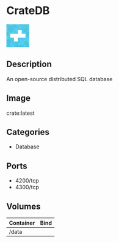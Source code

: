 # CrateDB

![Logo](images/CrateDB.png)

## Description
An open\-source distributed SQL database

## Image
crate:latest

## Categories
- Database

## Ports
- 4200/tcp
- 4300/tcp

## Volumes
| Container | Bind |
|-----------|------|
| /data |  |

